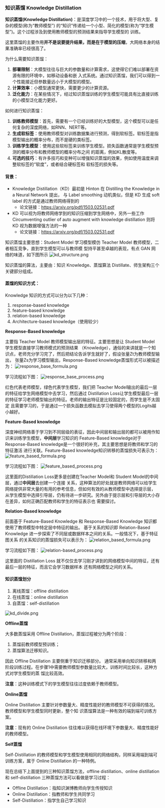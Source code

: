 ### 知识蒸馏 Knowledge Distillation

**知识蒸馏(Knowledge Distillation)**：是深度学习中的一个技术，用于将大型、复杂的模型(称为“教师模型”)
的“知识”传递给一个小型、简化的模型(称为“学生模型”)。这个过程涉及到使用教师模型的预测结果来指导学生模型的
训练。

这里蒸馏的主要作用**并不是说要提升结果，而是在于模型的压缩**，大网络本身的结果准确率已经很高了。

为什么需要知识蒸馏：
1. **部署限制**：大模型往往与巨大的参数量和计算需求，这使得它们难以部署在资源有限的环境中，如移动设备和嵌
入式系统。通过知识蒸馏，我们可以得到一个性能接近但参数量远小于大模型的模型。
2. **计算效率**：小模型通常更快，需要更少的计算资源。
3. **泛化能力**：在某些情况下，经过知识蒸馏训练的学生模型可能具有比直接训练的小模型泛化能力更好。

如何进行知识蒸馏：
1. **训练教师模型**：首先，需要有一个已经训练好的大型模型，这个模型可以是任何复杂的深度网络，如RNN、NERT等。
2. **生成软标签**：使用教师模型对训练数据集进行预测，得到软标签。软标签是指模型输出的概率分布，而不是硬的类标签。
3. **训练学生模型**：使用这些软标签来训练学生模型。损失函数通常是学生模型预测的概率分布和教师模型的概率分布之间
的距离，例如KL散度等。
4. **可选的技巧**：有许多技巧和变种可以增强知识蒸馏的效果，例如使用温度来调整软标签的“软度”，或者结合硬标签和
软标签的损失等。

#### 背景：
* Knowledge Distillation（KD）最初是 Hinton 在 Distilling the Knowledge in a Neural Network 提出，
与 Label smoothing 动机类似，但是 KD 生成 soft label 的方式是通过教师网络得到的
  * 论文链接：https://arxiv.org/pdf/1503.02531.pdf
* KD 可以视为将教师网络学到的知识压缩到学生网络中，另外一些工作 Circumventing outlier of auto augment 
with knowledge distillation 则将 KD 视为数据增强方法的一种
  * 论文链接：https://arxiv.org/pdf/1503.02531.pdf

知识蒸馏主要思想：Student Model 学习模型模仿 Teacher Model 教师模型，二者相互竞争，直到学生模型可以与教师模
型持平甚至卓越的表现，有点 GAN 网络的味道，如下图所示
![kd_structure.png](../asset/pic/kd_structure.png)

知识蒸馏的算法，主要由：知识 Knowledge、蒸馏算法 Distillate、师生架构三个关键部分组成。

#### 蒸馏的知识方式：

Knowledge 知识的方式可以分为以下几种：

1. response-based knowledge
2. feature-based knowledge
3. relation-based knowledge
4. Architecture-based knowledge（使用较少）

**Response-Based knowledge**

主要指 Teacher Model 教师模型输出层的特征。主要思想是让 Student Model 学生模型直接学习教师模式的预测结果
（Knowledge），通俗的来讲就是一个知识点，老师充分学习完了，然后把结论告诉学生就好了，假设张量Zt为教师模型输出，
张量Zs为学习模型输出，Response-Based knowledge蒸馏形式可以被描述为：
![response_base_formula.png](../asset/pic/response_based_formula.png)

学习流程如下图：
![response_base_process.png](../asset/pic/response_based_process.png)

红色代表老师模型，绿色代表学生模型，我们把 Teacher Model输出的最后一层的特征给学生网络模型中去学习，然后通过
Distillation Loss让学生模型最后一层的特征学习老师模型输出的特征。老师的输出特征是比较固定的，而学生是不太固定
且需要学习的，于是通过一个损失函数去模拟去学习使得两个模型的Logits越小越好。

**Feature-Based knowledge**

深度神经网络善于学习到不同层级的表征，因此中间层和输出层的都可以被用作知识来训练学生模型，**中间层**学习知识的
Feature-Based knowledge对于Response-Based knowledge是一个很好的补充，其主要思想是将教师和学习的特征激活
进行关联。Feature-Based knowledge知识转移的蒸馏损失可表示为：
![feature_based_formula.png](../asset/pic/feature_based_formula.png)

学习流程如下图：
![feature_based_process.png](../asset/pic/feature_based_process.png)

这里面的Distillation Loss更多是创建在Teacher Model和 Student Model的中间层，通过**中间层**去创建一个连接
关系，这种算法的好处就是教师网络可以给学生网络提供非常大量的有用的参考信息，但如何有效的从教师模型中选择提示层，
从学生模型中选择引导层，仍有待进一步研究。另外由于提示层和引导层的大小存在差异，如何正确匹配教师和学生的特征表示也
需要探讨。

**Relation-Based knowledge**

前面基于 Feature-Based Knowledge 和 Response-Based Knowledge 知识都使用了教师模型中特定层中特征的输出。
基于关系的知识即 Relation-Based Knowledge 进一步探索了不同层或数据样本之间的关系。一般情况下，基于特征图关系
的关系知识的蒸馏损失可以表示为：
![relation_based_formula.png](../asset/pic/relation_based_formula.png)

学习流程如下图：
![relation-based_process.png](../asset/pic/relation-based_process.png)

这里面的 Distillation Loss 就不仅仅去学习刚才讲到的网络模型中间的特征，还有最后一层的特征，而且它会学习数据样本
还有网络模型之间的关系。

#### 知识蒸馏划分

1. 离线蒸馏：offline distillation
2. 在线蒸馏：online distillation
3. 自蒸馏：self-distillation

![kd_divide.png](../asset/pic/kd_divide.png)

**Offline蒸馏**

大多数蒸馏采用 Offline Distillation，蒸馏过程被分为两个阶段：
1. 蒸馏前教师模型预训练；
2. 蒸馏算法迁移知识。

因此 Offline Distillation 主要侧重于知识迁移部分。
通常采用单向知识转移和两阶段训练过程。在步骤1中需要教师模型参数量比较大，训练时间比较长，这种方式对学生模型的蒸
馏比较高效。

**注意**：这种训练模式下的学生模型往往过度依赖于教师模型。

**Online蒸馏**

Online Distillation 主要针对参数量大、精度性能好的教师模型不可获得的情况。教师模型和学生模型同时更新，整个知
识蒸馏算法是一种有效的端到端可训练方案。

**注意**：现有的 Online Distillation 往往难以获得在线环境下参数量大、精度性能好的教师模型。

**Self蒸馏**

Self-Distillation 的教师模型和学生模型使用相同的网络结构，同样采用端到端可训练方案，属于 Online Distillation
的一种特例。

现在总结下上面提到的三种知识蒸馏方法，offline distillation、online distillation 和 self-distillation 
三种蒸馏方法可以看做是学习过程：

* Offline Distillation：指知识渊博教师向学生传授知识 
* Online Distillation：指教师和学生共同学习 
* Self-Distillation：指学生自己学习知识

















































